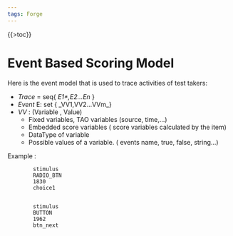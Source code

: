 ```yaml
---
tags: Forge
---
```


{{\>toc}}

Event Based Scoring Model
=========================

Here is the event model that is used to trace activities of test takers:

-   *Trace* = seq{ *E1\*,E2…En* }
-   *Event* E: set { \_VV1,VV2…VVm\_}
-   *VV* : (Variable , Value)
    -   Fixed variables, TAO variables (source, time,…)
    -   Embedded score variables ( score variables calculated by the item)
    -   DataType of variable
    -   Possible values of a variable. ( events name, true, false, string…)

Example :



        
            stimulus
            RADIO_BTN
            1830
            choice1
        
        
            stimulus
            BUTTON
            1962
            btn_next
        
